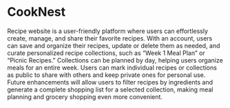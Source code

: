 # CookNest

Recipe website is a user-friendly platform where users can effortlessly create, manage, and share their favorite recipes. With an account, users can save and organize their recipes, update or delete them as needed, and curate personalized recipe collections, such as “Week 1 Meal Plan” or “Picnic Recipes.” Collections can be planned by day, helping users organize meals for an entire week. Users can mark individual recipes or collections as public to share with others and keep private ones for personal use. Future enhancements will allow users to filter recipes by ingredients and generate a complete shopping list for a selected collection, making meal planning and grocery shopping even more convenient.

